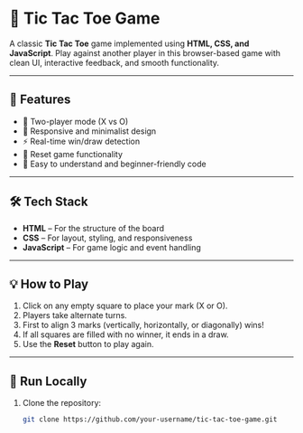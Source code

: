# 🎯 Tic Tac Toe Game

A classic **Tic Tac Toe** game implemented using **HTML, CSS, and JavaScript**. Play against another player in this browser-based game with clean UI, interactive feedback, and smooth functionality.

---

## 🚀 Features

- 🧠 Two-player mode (X vs O)
- 🎨 Responsive and minimalist design
- ⚡ Real-time win/draw detection
- 🔄 Reset game functionality
- 🧩 Easy to understand and beginner-friendly code

---

## 🛠️ Tech Stack

- **HTML** – For the structure of the board
- **CSS** – For layout, styling, and responsiveness
- **JavaScript** – For game logic and event handling

---


## 💡 How to Play

1. Click on any empty square to place your mark (X or O).
2. Players take alternate turns.
3. First to align 3 marks (vertically, horizontally, or diagonally) wins!
4. If all squares are filled with no winner, it ends in a draw.
5. Use the **Reset** button to play again.

---

## 📂 Run Locally

1. Clone the repository:
   ```bash
   git clone https://github.com/your-username/tic-tac-toe-game.git
